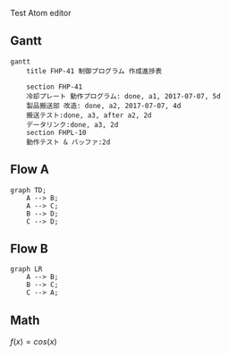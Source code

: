 
 Test Atom editor
## Gantt

```mermaid
gantt
    title FHP-41 制御プログラム 作成進捗表

    section FHP-41
    冷却プレート 動作プログラム: done, a1, 2017-07-07, 5d
    製品搬送部 改造: done, a2, 2017-07-07, 4d
    搬送テスト:done, a3, after a2, 2d
    データリンク:done, a3, 2d
    section FHPL-10
    動作テスト & バッファ:2d
```

## Flow A
```mermaid
graph TD;
    A --> B;
    A --> C;
    B --> D;
    C --> D;
```

## Flow B
```mermaid
graph LR
    A --> B;
    B --> C;
    C --> A;
```

## Math
$f(x) = cos(x)$

